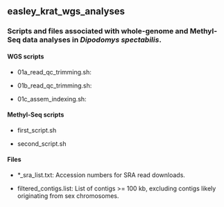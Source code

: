 ## easley_krat_wgs_analyses

### Scripts and files associated with whole-genome and Methyl-Seq data analyses in *Dipodomys spectabilis*.

#### WGS scripts
* 01a_read_qc_trimming.sh: 

* 01b_read_qc_trimming.sh:

* 01c_assem_indexing.sh:

#### Methyl-Seq scripts
* first_script.sh

* second_script.sh


#### Files
* \*_sra_list.txt: Accession numbers for SRA read downloads.

* filtered_contigs.list: List of contigs >= 100 kb, excluding contigs likely originating from sex chromosomes.
